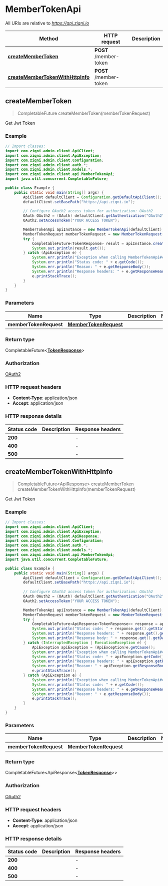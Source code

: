 # MemberTokenApi

All URIs are relative to *https://api.ziqni.io*

Method | HTTP request | Description
------------- | ------------- | -------------
[**createMemberToken**](MemberTokenApi.md#createMemberToken) | **POST** /member-token | 
[**createMemberTokenWithHttpInfo**](MemberTokenApi.md#createMemberTokenWithHttpInfo) | **POST** /member-token | 



## createMemberToken

> CompletableFuture<TokenResponse> createMemberToken(memberTokenRequest)



Get Jwt Token

### Example

```java
// Import classes:
import com.ziqni.admin.client.ApiClient;
import com.ziqni.admin.client.ApiException;
import com.ziqni.admin.client.Configuration;
import com.ziqni.admin.client.auth.*;
import com.ziqni.admin.client.models.*;
import com.ziqni.admin.client.api.MemberTokenApi;
import java.util.concurrent.CompletableFuture;

public class Example {
    public static void main(String[] args) {
        ApiClient defaultClient = Configuration.getDefaultApiClient();
        defaultClient.setBasePath("https://api.ziqni.io");
        
        // Configure OAuth2 access token for authorization: OAuth2
        OAuth OAuth2 = (OAuth) defaultClient.getAuthentication("OAuth2");
        OAuth2.setAccessToken("YOUR ACCESS TOKEN");

        MemberTokenApi apiInstance = new MemberTokenApi(defaultClient);
        MemberTokenRequest memberTokenRequest = new MemberTokenRequest(); // MemberTokenRequest | 
        try {
            CompletableFuture<TokenResponse> result = apiInstance.createMemberToken(memberTokenRequest);
            System.out.println(result.get());
        } catch (ApiException e) {
            System.err.println("Exception when calling MemberTokenApi#createMemberToken");
            System.err.println("Status code: " + e.getCode());
            System.err.println("Reason: " + e.getResponseBody());
            System.err.println("Response headers: " + e.getResponseHeaders());
            e.printStackTrace();
        }
    }
}
```

### Parameters


Name | Type | Description  | Notes
------------- | ------------- | ------------- | -------------
 **memberTokenRequest** | [**MemberTokenRequest**](MemberTokenRequest.md)|  |

### Return type

CompletableFuture<[**TokenResponse**](TokenResponse.md)>


### Authorization

[OAuth2](../README.md#OAuth2)

### HTTP request headers

- **Content-Type**: application/json
- **Accept**: application/json

### HTTP response details
| Status code | Description | Response headers |
|-------------|-------------|------------------|
| **200** |  |  -  |
| **400** |  |  -  |
| **500** |  |  -  |

## createMemberTokenWithHttpInfo

> CompletableFuture<ApiResponse<TokenResponse>> createMemberToken createMemberTokenWithHttpInfo(memberTokenRequest)



Get Jwt Token

### Example

```java
// Import classes:
import com.ziqni.admin.client.ApiClient;
import com.ziqni.admin.client.ApiException;
import com.ziqni.admin.client.ApiResponse;
import com.ziqni.admin.client.Configuration;
import com.ziqni.admin.client.auth.*;
import com.ziqni.admin.client.models.*;
import com.ziqni.admin.client.api.MemberTokenApi;
import java.util.concurrent.CompletableFuture;

public class Example {
    public static void main(String[] args) {
        ApiClient defaultClient = Configuration.getDefaultApiClient();
        defaultClient.setBasePath("https://api.ziqni.io");
        
        // Configure OAuth2 access token for authorization: OAuth2
        OAuth OAuth2 = (OAuth) defaultClient.getAuthentication("OAuth2");
        OAuth2.setAccessToken("YOUR ACCESS TOKEN");

        MemberTokenApi apiInstance = new MemberTokenApi(defaultClient);
        MemberTokenRequest memberTokenRequest = new MemberTokenRequest(); // MemberTokenRequest | 
        try {
            CompletableFuture<ApiResponse<TokenResponse>> response = apiInstance.createMemberTokenWithHttpInfo(memberTokenRequest);
            System.out.println("Status code: " + response.get().getStatusCode());
            System.out.println("Response headers: " + response.get().getHeaders());
            System.out.println("Response body: " + response.get().getData());
        } catch (InterruptedException | ExecutionException e) {
            ApiException apiException = (ApiException)e.getCause();
            System.err.println("Exception when calling MemberTokenApi#createMemberToken");
            System.err.println("Status code: " + apiException.getCode());
            System.err.println("Response headers: " + apiException.getResponseHeaders());
            System.err.println("Reason: " + apiException.getResponseBody());
            e.printStackTrace();
        } catch (ApiException e) {
            System.err.println("Exception when calling MemberTokenApi#createMemberToken");
            System.err.println("Status code: " + e.getCode());
            System.err.println("Response headers: " + e.getResponseHeaders());
            System.err.println("Reason: " + e.getResponseBody());
            e.printStackTrace();
        }
    }
}
```

### Parameters


Name | Type | Description  | Notes
------------- | ------------- | ------------- | -------------
 **memberTokenRequest** | [**MemberTokenRequest**](MemberTokenRequest.md)|  |

### Return type

CompletableFuture<ApiResponse<[**TokenResponse**](TokenResponse.md)>>


### Authorization

[OAuth2](../README.md#OAuth2)

### HTTP request headers

- **Content-Type**: application/json
- **Accept**: application/json

### HTTP response details
| Status code | Description | Response headers |
|-------------|-------------|------------------|
| **200** |  |  -  |
| **400** |  |  -  |
| **500** |  |  -  |

